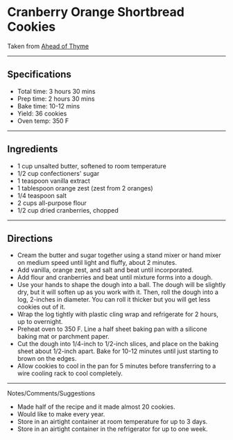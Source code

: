 # Cranberry Orange Shortbread Cookies

Taken from
[Ahead of Thyme](https://www.aheadofthyme.com/cranberry-orange-shortbread-cookies/)

---
## Specifications
- Total time: 3 hours 30 mins
- Prep time: 2 hours 30 mins
- Bake time: 10-12 mins
- Yield: 36 cookies
- Oven temp: 350 F


---
## Ingredients

- 1 cup unsalted butter, softened to room temperature
- 1/2 cup confectioners' sugar 
- 1 teaspoon vanilla extract
- 1 tablespoon orange zest (zest from 2 oranges)
- 1/4 teaspoon salt
- 2 cups all-purpose flour
- 1/2 cup dried cranberries, chopped


---
## Directions

- Cream the butter and sugar together using a stand mixer or hand mixer on medium speed until light and fluffy, about 2 minutes.
- Add vanilla, orange zest, and salt and beat until incorporated. 
- Add flour and cranberries and beat until mixture forms into a dough.
- Use your hands to shape the dough into a ball. The dough will be slightly dry, but it will soften up as you work with it. Then, roll the dough into a log, 2-inches in diameter. You can roll it thicker but you will get less cookies out of it. 
- Wrap the log tightly with plastic cling wrap and refrigerate for 2 hours, up to overnight.
- Preheat oven to 350 F. Line a half sheet baking pan with a silicone baking mat or parchment paper.
- Cut the dough into 1/4-inch to 1/2-inch slices, and place on the baking sheet about 1/2-inch apart. Bake for 10-12 minutes until just starting to brown on the edges.
- Allow cookies to cool in the pan for 5 minutes before transferring to a wire cooling rack to cool completely.


---
Notes/Comments/Suggestions
- Made half of the recipe and it made almost 20 cookies. 
- Would like to make every year.
- Store in an airtight container at room temperature for up to 3 days.
- Store in an airtight container in the refrigerator for up to one week.
